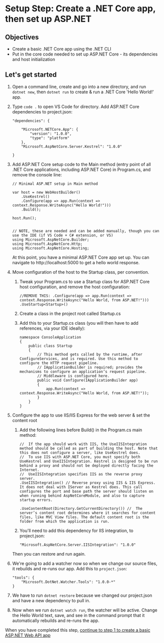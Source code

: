 # Setup Step: Create a .NET Core app, then set up ASP.NET  

## Objectives
- Create a basic .NET Core app using the .NET CLI
- Put in the core code needed to set up ASP.NET Core - its dependencies and host initialization

## Let's get started

1. Open a command line, create and go into a new directory, and run `dotnet new`, then `dotnet run` to create & run a .NET Core 'Hello World!' app.
1. Type `code .` to open VS Code for directory. Add ASP.NET Core dependencies to project.json:

    ```
    "dependencies": {

        "Microsoft.NETCore.App": {
            "version": "1.0.0",
            "type": "platform"
        },
        "Microsoft.AspNetCore.Server.Kestrel": "1.0.0"

    }
    ```

1. Add ASP.NET Core setup code to the Main method (entry point of all .NET Core applications, including ASP.NET Core) in Program.cs, and remove the console line:

    ```
    // Minimal ASP.NET setup in Main method

    var host = new WebHostBuilder()
        .UseKestrel()
        .Configure(app => app.Run(context => context.Response.WriteAsync("Hello World!")))
        .Build();

    host.Run();


    // NOTE, these are needed and can be added manually, though you can use the IDE (if VS Code + C# extension, or VS)
    using Microsoft.AspNetCore.Builder;
    using Microsoft.AspNetCore.Http;
    using Microsoft.AspNetCore.Hosting;
    ```

    At this point, you have a minimal ASP.NET Core app set up. You can navigate to http://localhost:5000 to get a hello world response.

1. Move configuration of the host to the Startup class, per convention.

    1. Tweak your Program.cs to use a Startup class for ASP.NET Core host configuration, and remove the host configuration:

        ```
        //REMOVE THIS: .Configure(app => app.Run(context => context.Response.WriteAsync("Hello World, from ASP.NET!")))                    
        .UseStartup<Startup>()
        ```

    2. Create a class in the project root called Startup.cs
    3. Add this to your Startup.cs class (you will then have to add references, via your IDE ideally):

        ```
        namespace ConsoleApplication
        {
            public class Startup
            {
                // This method gets called by the runtime, after ConfigureServices, and is required. Use this method to configure the HTTP request pipeline.
                // IApplicationBuilder is required; provides the mechanisms to configure an application’s request pipeline.
                // Middleware is configured here.
                public void Configure(IApplicationBuilder app)
                {
                    app.Run(context => context.Response.WriteAsync("Hello World, from ASP.NET!"));
                }
            }
        }
        ```

1. Configure the app to use IIS/IIS Express for the web server & set the content root

    1. Add the following lines before Build() in the Program.cs main method:
        ```     
        //  If the app should work with IIS, the UseIISIntegration method should be called as part of building the host. Note that this does not configure a server, like UseKestrel does.
        //  To use IIS with ASP.NET Core, you must specify both UseKestrel and UseIISIntegration. Kestrel is designed to be run behind a proxy and should not be deployed directly facing the Internet.
        //  UseIISIntegration specifies IIS as the reverse proxy server.
        .UseIISIntegration() // Reverse proxy using IIS & IIS Express. It does not deal with IServer as Kestrel does. This call configures the port and base path the server should listen on when running behind AspNetCoreModule, and also to capture startup errors.

        .UseContentRoot(Directory.GetCurrentDirectory()) //  The server’s content root determines where it searches for content files, like MVC View files. The default content root is the folder from which the application is run.
        ```

    1. You'll need to add this dependency for IIS integration, to project.json:

        ```
        "Microsoft.AspNetCore.Server.IISIntegration": "1.0.0"
        ```

    Then you can restore and run again.

1. We're going to add a watcher now so when we change our source files, it rebuilds and re-runs our app. Add this to `project.json`:

    ```
    "tools": {
        "Microsoft.DotNet.Watcher.Tools": "1.0.0-*"
    }
    ```

  1. We have to run `dotnet restore` because we changed our project.json and have a new dependency to pull in. 
  1. Now when we run `dotnet watch run`, the watcher will be active. Change the Hello World text, save, and see in the command prompt that it automatically rebuilds and re-runs the app.

When you have completed this step, [continue to step 1 to create a basic ASP.NET Web API app](../01-BasicApiApp/README.md)
